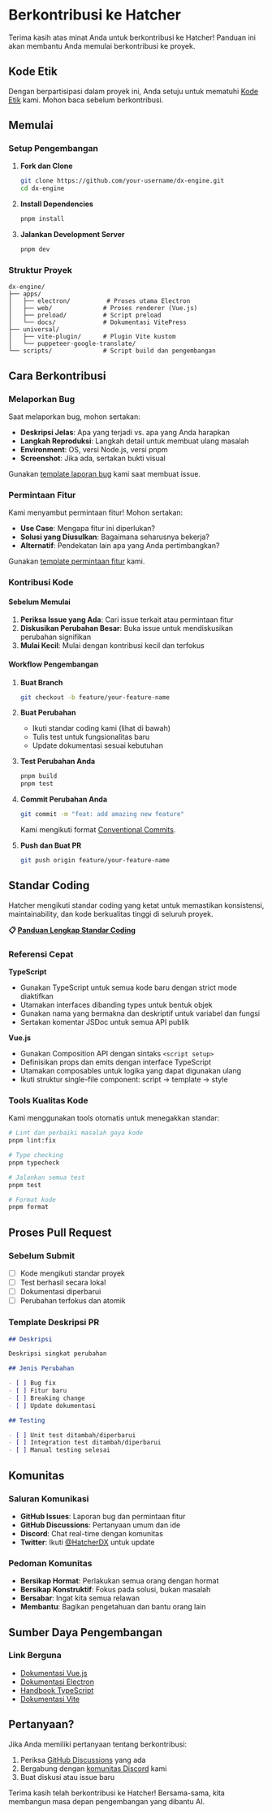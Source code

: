 # Berkontribusi ke Hatcher

Terima kasih atas minat Anda untuk berkontribusi ke Hatcher! Panduan ini akan membantu Anda memulai berkontribusi ke proyek.

## Kode Etik

Dengan berpartisipasi dalam proyek ini, Anda setuju untuk mematuhi [Kode Etik](CODE_OF_CONDUCT.md) kami. Mohon baca sebelum berkontribusi.

## Memulai

### Setup Pengembangan

1. **Fork dan Clone**

   ```bash
   git clone https://github.com/your-username/dx-engine.git
   cd dx-engine
   ```

2. **Install Dependencies**

   ```bash
   pnpm install
   ```

3. **Jalankan Development Server**
   ```bash
   pnpm dev
   ```

### Struktur Proyek

```
dx-engine/
├── apps/
│   ├── electron/          # Proses utama Electron
│   ├── web/              # Proses renderer (Vue.js)
│   ├── preload/          # Script preload
│   └── docs/             # Dokumentasi VitePress
├── universal/
│   ├── vite-plugin/      # Plugin Vite kustom
│   └── puppeteer-google-translate/
└── scripts/              # Script build dan pengembangan
```

## Cara Berkontribusi

### Melaporkan Bug

Saat melaporkan bug, mohon sertakan:

- **Deskripsi Jelas**: Apa yang terjadi vs. apa yang Anda harapkan
- **Langkah Reproduksi**: Langkah detail untuk membuat ulang masalah
- **Environment**: OS, versi Node.js, versi pnpm
- **Screenshot**: Jika ada, sertakan bukti visual

Gunakan [template laporan bug](.github/ISSUE_TEMPLATE/bug_report.md) kami saat membuat issue.

### Permintaan Fitur

Kami menyambut permintaan fitur! Mohon sertakan:

- **Use Case**: Mengapa fitur ini diperlukan?
- **Solusi yang Diusulkan**: Bagaimana seharusnya bekerja?
- **Alternatif**: Pendekatan lain apa yang Anda pertimbangkan?

Gunakan [template permintaan fitur](.github/ISSUE_TEMPLATE/feature_request.md) kami.

### Kontribusi Kode

#### Sebelum Memulai

1. **Periksa Issue yang Ada**: Cari issue terkait atau permintaan fitur
2. **Diskusikan Perubahan Besar**: Buka issue untuk mendiskusikan perubahan signifikan
3. **Mulai Kecil**: Mulai dengan kontribusi kecil dan terfokus

#### Workflow Pengembangan

1. **Buat Branch**

   ```bash
   git checkout -b feature/your-feature-name
   ```

2. **Buat Perubahan**
   - Ikuti standar coding kami (lihat di bawah)
   - Tulis test untuk fungsionalitas baru
   - Update dokumentasi sesuai kebutuhan

3. **Test Perubahan Anda**

   ```bash
   pnpm build
   pnpm test
   ```

4. **Commit Perubahan Anda**

   ```bash
   git commit -m "feat: add amazing new feature"
   ```

   Kami mengikuti format [Conventional Commits](https://conventionalcommits.org/).

5. **Push dan Buat PR**
   ```bash
   git push origin feature/your-feature-name
   ```

## Standar Coding

Hatcher mengikuti standar coding yang ketat untuk memastikan konsistensi, maintainability, dan kode berkualitas tinggi di seluruh proyek.

**📋 [Panduan Lengkap Standar Coding](./coding-standards.md)**

### Referensi Cepat

**TypeScript**

- Gunakan TypeScript untuk semua kode baru dengan strict mode diaktifkan
- Utamakan interfaces dibanding types untuk bentuk objek
- Gunakan nama yang bermakna dan deskriptif untuk variabel dan fungsi
- Sertakan komentar JSDoc untuk semua API publik

**Vue.js**

- Gunakan Composition API dengan sintaks `<script setup>`
- Definisikan props dan emits dengan interface TypeScript
- Utamakan composables untuk logika yang dapat digunakan ulang
- Ikuti struktur single-file component: script → template → style

### Tools Kualitas Kode

Kami menggunakan tools otomatis untuk menegakkan standar:

```bash
# Lint dan perbaiki masalah gaya kode
pnpm lint:fix

# Type checking
pnpm typecheck

# Jalankan semua test
pnpm test

# Format kode
pnpm format
```

## Proses Pull Request

### Sebelum Submit

- [ ] Kode mengikuti standar proyek
- [ ] Test berhasil secara lokal
- [ ] Dokumentasi diperbarui
- [ ] Perubahan terfokus dan atomik

### Template Deskripsi PR

```markdown
## Deskripsi

Deskripsi singkat perubahan

## Jenis Perubahan

- [ ] Bug fix
- [ ] Fitur baru
- [ ] Breaking change
- [ ] Update dokumentasi

## Testing

- [ ] Unit test ditambah/diperbarui
- [ ] Integration test ditambah/diperbarui
- [ ] Manual testing selesai
```

## Komunitas

### Saluran Komunikasi

- **GitHub Issues**: Laporan bug dan permintaan fitur
- **GitHub Discussions**: Pertanyaan umum dan ide
- **Discord**: Chat real-time dengan komunitas
- **Twitter**: Ikuti [@HatcherDX](https://twitter.com/HatcherDX) untuk update

### Pedoman Komunitas

- **Bersikap Hormat**: Perlakukan semua orang dengan hormat
- **Bersikap Konstruktif**: Fokus pada solusi, bukan masalah
- **Bersabar**: Ingat kita semua relawan
- **Membantu**: Bagikan pengetahuan dan bantu orang lain

## Sumber Daya Pengembangan

### Link Berguna

- [Dokumentasi Vue.js](https://vuejs.org/)
- [Dokumentasi Electron](https://electronjs.org/)
- [Handbook TypeScript](https://typescriptlang.org/)
- [Dokumentasi Vite](https://vitejs.dev/)

## Pertanyaan?

Jika Anda memiliki pertanyaan tentang berkontribusi:

1. Periksa [GitHub Discussions](https://github.com/HatcherDX/dx-engine/discussions) yang ada
2. Bergabung dengan [komunitas Discord](https://discord.gg/hatcher) kami
3. Buat diskusi atau issue baru

Terima kasih telah berkontribusi ke Hatcher! Bersama-sama, kita membangun masa depan pengembangan yang dibantu AI.
